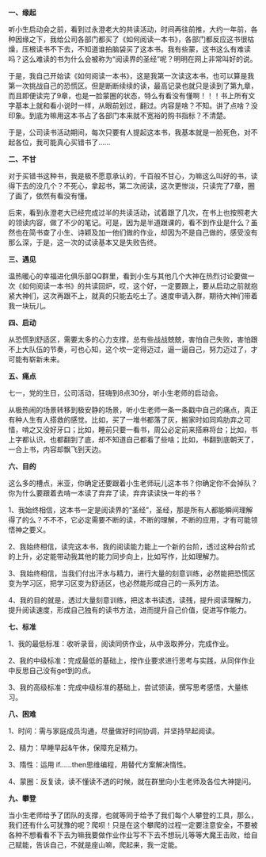 **一、缘起**

听小生启动会之前，看到过永澄老大的共读活动，时间再往前推，大约一年前，各种因缘之下，我给公司各部门都买了《如何阅读一本书》，各部门都反应这书很枯燥，压根读书不下去，不知道谁拍脑袋买了这本书。我有些蒙，这书这么有难读吗？这么难读的书为什么会被称为“阅读界的圣经”呢？明明在网上非常叫好的说。

于是，我自己开始读《如何阅读一本书》，这是我第一次读这本书，也可以算是我第一次挑战自己的恐慌区。但是断断续续的读，最高记录也就只是读到了第九章，而且即便读完了9章，也是一脸蒙圈的状态，特么有看没有懂啊！！！书上所有文字基本上就和看小说时一样，从眼前划过，翻过。内容是啥？不知。讲了点啥？没印象。到底为嘛用这本书占了各部门本来就不宽裕的购书指标？不清楚。

于是，公司读书活动期间，每次只要有人提起这本书，我基本就是一脸死色，对不起各位，我可能真心买错书了……

**二、不甘**

对于买错书这种书，我是极不愿意承认的，千百般不甘心，为嘛这么叫好的书，读得下去的没几个？不死心，拿起书，第二次阅读，这次更惨淡，只读完了7章，圈了画了，依然有看没有懂。

后来，看到永澄老大已经完成过半的共读活动，试着跟了几次，在书上也按照老大的领读内容，做了不少的笔记。可是，因为是半道跟课的，看不到作业是什么？虽然也在简书查了小生、诗颖及加一他们做的作业，却因为不是自己做的，感受没有那么深，于是，这一次的试读基本又是失败告终。

**三、遇见**

温热暖心的幸福进化俱乐部QQ群里，看到小生与其他几个大神在热烈讨论要做一次《如何阅读一本书》的共读回炉，哎，这个好，一定要跟上，要从启动之前就抱紧大神们，这次再跟不上，就真的只能去吃土了。速度申请入群，期待大神们带着我一块玩儿。

**四、启动**

从恐慌到舒适区，需要太多的心力支撑，总有些战战兢兢，害怕自己失败，害怕跟不上大队伍的节奏，可也心知，这个坎一定得迈过，逼一逼自己，努力迈过了，才可能有崭新未来。

**五、痛点**

七一，党的生日，公司活动，狂嗨到8点30分，听小生老师的启动会。

从极热闹的场景转移到极安静的场景，听小生老师一条一条戳中自己的痛点，真正有种人生有人搭救的感觉。比如，买了一堆书都落了灰，搬家时如同鸡肋弃之可惜，啃之又没好牙口；比如，睡前只要一看书，周公必定前来搭麻将台；比如，书上字都认识，也都翻到了底，却不知道自己都看了些啥；比如，书翻到底朝天了，一合上书，内容却飘飞到天边。

**六、目的**

这么多的槽点，米亚，你确定还要跟着小生老师玩儿这本书？你确定你不会掉队？你为什么要跟着去啃一本读了弃弃了读，弃弃读读快一年的书？

1、我始终相信，这本书一定是阅读界的“圣经”，圣经，那是所有人都能瞬间理解得了的么？不不不，它必定需要不断的读，不断的理解，不断的应用，才有可能领悟神之要义。

2、我始终相信，读完这本书，我的阅读能力能上一个新的台阶，透过这种台阶式的上升，必定能带动我其他的能力同步向上，比如写作，比如理解力。

3、我始终相信，当我们付出汗水与精力，进行大量的刻意训练，必然能把恐慌区变为学习区，把学习区变为舒适区，也必然能形成自己的一系列方法。

4、我的目的就是，透过大量刻意训练，把这本书读透，读残，提升阅读理解力，提升阅读速度，形成自己独有的读书方法，进而提升自己价值，促进写作能力。

**七、标准**

1、我的最低标准：收听录音，阅读同侪作业，从中汲取养分，完成作业。

2、我的中级标准：完成最低的基础上，按作业要求进行思考与实践，从同伴作业中反思自己没有get到的点。

3、我的高级标准：完成中级标准的基础上，尝试领读，撰写思考感悟，大量练习。

**八、困难**

1、时间：需与家庭成员沟通，尽量做好时间协调，并坚持早起阅读。

2、精力：早睡早起&午休，保障充足精力。

3、隋性：运用 if……then思维编程，用替代方案解决惰性。

4、蒙圈：反复读，读不懂读不透的时候，就在群里向小生老师及各位大神提问。

**九、攀登**

当小生老师给予了团队的支撑，也就等同于给予了我们每个人攀登的工具，那么，我们还有什么可犹豫的呢？爬呗！只是在这个攀爬的过程一定要注意安全，不要被各种不想看看不下去为嘛我要做作业作业写不下去不想玩儿等等大魔王击败，给自己赋能，告诉自己，不就是座山嘛，爬起来，我一定能。

